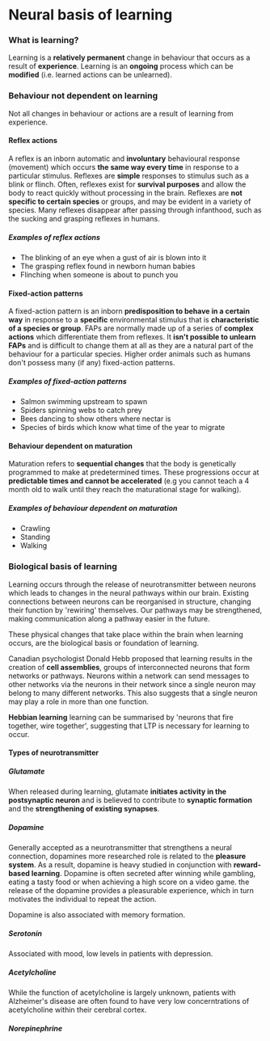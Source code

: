 # Neural basis of learning

### What is learning?

Learning is a **relatively permanent** change in behaviour that occurs as a result of **experience**. Learning is an **ongoing** process which can be **modified** (i.e. learned actions can be unlearned).

### Behaviour not dependent on learning

Not all changes in behaviour or actions are a result of learning from experience.

#### Reflex actions

A reflex is an inborn automatic and **involuntary** behavioural response (movement) which occurs **the same way every time** in response to a particular stimulus. Reflexes are **simple** responses to stimulus such as a blink or flinch. Often, reflexes exist for **survival purposes** and allow the body to react quickly without processing in the brain. Reflexes are **not specific to certain species** or groups, and may be evident in a variety of species. Many reflexes disappear after passing through infanthood, such as the sucking and grasping reflexes in humans.

##### Examples of reflex actions

- The blinking of an eye when a gust of air is blown into it
- The grasping reflex found in newborn human babies
- Flinching when someone is about to punch you

#### Fixed-action patterns

A fixed-action pattern is an inborn **predisposition to behave in a certain way** in response to a **specific** environmental stimulus that is **characteristic of a species or group**. FAPs are normally made up of a series of **complex actions** which differentiate them from reflexes. It **isn't possible to unlearn FAPs** and is difficult to change them at all as they are a natural part of the behaviour for a particular species. Higher order animals such as humans don't possess many (if any) fixed-action patterns.

##### Examples of fixed-action patterns

- Salmon swimming upstream to spawn
- Spiders spinning webs to catch prey
- Bees dancing to show others where nectar is
- Species of birds which know what time of the year to migrate

#### Behaviour dependent on maturation

Maturation refers to **sequential changes** that the body is genetically programmed to make at predetermined times. These progressions occur at **predictable times and cannot be accelerated** (e.g you cannot teach a 4 month old to walk until they reach the maturational stage for walking).

##### Examples of behaviour dependent on maturation

- Crawling
- Standing
- Walking

### Biological basis of learning

Learning occurs through the release of neurotransmitter between neurons which leads to changes in the neural pathways within our brain. Existing connections between neurons can be reorganised in structure, changing their function by 'rewiring' themselves. Our pathways may be strengthened, making communication along a pathway easier in the future.

These physical changes that take place within the brain when learning occurs, are the biological basis or foundation of learning.

Canadian psychologist Donald Hebb proposed that learning results in the creation of **cell assemblies**, groups of interconnected neurons that form networks or pathways. Neurons within a network can send messages to other networks via the neurons in their network since a single neuron may belong to many different networks. This also suggests that a single neuron may play a role in more than one function.

**Hebbian learning** learning can be summarised by 'neurons that fire together, wire together', suggesting that LTP is necessary for learning to occur.

#### Types of neurotransmitter

##### Glutamate

When released during learning, glutamate **initiates activity in the postsynaptic neuron** and is believed to contribute to **synaptic formation** and the **strengthening of existing synapses**.

##### Dopamine

Generally accepted as a neurotransmitter that strengthens a neural connection, dopamines more researched role is related to the **pleasure system**. As a result, dopamine is heavy studied in conjunction with **reward-based learning**. Dopamine is often secreted after winning while gambling, eating a tasty food or when achieving a high score on a video game. the release of the dopamine provides a pleasurable experience, which in turn motivates the individual to repeat the action.

Dopamine is also associated with memory formation.

##### Serotonin

Associated with mood, low levels in patients with depression.

##### Acetylcholine

While the function of acetylcholine is largely unknown, patients with Alzheimer's disease are often found to have very low concerntrations of acetylcholine within their cerebral cortex.

##### Norepinephrine
